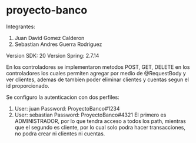 # proyecto-banco

Integrantes:
1. Juan David Gomez Calderon
2. Sebastian Andres Guerra Rodriguez

Version SDK: 20
Version Spring: 2.7.14

En los controladores se implementaron metodos POST, GET, DELETE en los controladores los cuales permiten agregar por medio de @RequestBody y ver clientes, ademas de tambien poder eliminar clientes y cuentas segun el id proporcionado.

Se configuro la autenticacion con dos perfiles:
1. User: juan
Password: ProyectoBanco#1234
2. User: sebastian
Password: ProyectoBanco#4321
El primero es ADMINISTRADOR, por lo que tendra acceso a todos los path, mientras que el segundo es cliente, por lo cual solo podra hacer transacciones, no podra crear ni clientes ni cuentas.



